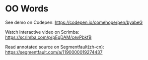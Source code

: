 # OO Words

See demo on Codepen: https://codepen.io/comehope/pen/byabeG

Watch interactive video on Scrimba: https://scrimba.com/p/pEgDAM/cevPbkfB

Read annotated source on Segmentfault(zh-cn): https://segmentfault.com/a/1190000019274437